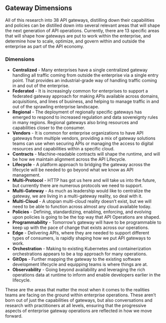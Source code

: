 ## Gateway Dimensions 
All of this research into 38 API gateways, distilling down their capabilities and policies can be distilled down into several relevant areas that will shape the next generation of API operations. Currently, there are 13 specific areas that will shape how gateways are put to work within the enterprise, and determine how to scale, optimize, and govern within and outside the enterprise as part of the API economy. 

### Dimensions 
 

- **Centralized** - Many enterprises have a single centralized gateway handling all traffic coming from outside the enterprise via a single entry point. That provides an industrial-grade way of handling traffic coming in and out of the enterprise. 
- **Federated** - It is increasingly common for enterprises to support a federated gateway approach for making APIs available across domains, acquisitions, and lines of business, and helping to manage traffic in and out of the sprawling enterprise landscape. 
- **Regional** - The deployment of regionally specific gateways has emerged to respond to increased regulation and data sovereignty rules in many regions. Regional gateways also bring resources and capabilities closer to the consumer. 
- **Vendors** - It is common for enterprise organizations to have API gateways from multiple vendors, providing a mix of gateway solutions teams can use when securing APIs or managing the access to digital resources and capabilities within a specific cloud. 
- **Contracts** - Machine-readable contracts will shape the runtime, and will be how we maintain alignment across the API Lifecycle. 
- **Lifecycle** - A platform approach to bridging the gateway across the lifecycle will be needed to go beyond what we know as API management. 
- **Multi-Protocol** - HTTP has got us here and will take us into the future, but currently there are numerous protocols we need to support. 
- **Multi-Gateway** - As much as leadership would like to centralize the gateway, we are living in a multi-gateway reality, so deal with it. 
- **Multi-Cloud** - A utopian multi-cloud reality doesn’t exist, but we will need to be able to function across almost any cloud available today. 
- **Policies** - Defining, standardizing, enabling, enforcing, and evolving upon policies is going to be the top way that API Operations are shaped. 
- **Programmability** - Tomorrow’s gateway will have to be programmable to keep up with the pace of change that exists across our operations. 
- **Edge** - Delivering APIs, where they are needed to support different types of consumers, is rapidly shaping how we put API gateways to work. 
- **Orchestration** - Making to existing Kubernetes and containerization orchestrations appears to be a top approach for many operations. 
- **GitOps** - Further mapping the gateway to the existing software development lifecycle and equipping teams is where things are at. 
- **Observability** - Going beyond availability and leveraging the rich operations data at runtime to inform and enable developers earlier in the lifecycle. 
 
These are the areas that matter the most when it comes to the realities teams are facing on the ground within enterprise operations. These aren’t born out of just the capabilities of gateways, but also conversations and research with practitioners at all levels, ensuring that the progressive aspects of enterprise gateway operations are reflected in how we move forward. 
